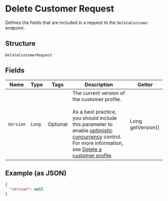 
# Delete Customer Request

Defines the fields that are included in a request to the `DeleteCustomer`
endpoint.

## Structure

`DeleteCustomerRequest`

## Fields

| Name | Type | Tags | Description | Getter |
|  --- | --- | --- | --- | --- |
| `Version` | `Long` | Optional | The current version of the customer profile.<br><br>As a best practice, you should include this parameter to enable [optimistic concurrency](https://developer.squareup.com/docs/build-basics/common-api-patterns/optimistic-concurrency) control.  For more information, see [Delete a customer profile](https://developer.squareup.com/docs/customers-api/use-the-api/keep-records#delete-customer-profile). | Long getVersion() |

## Example (as JSON)

```json
{
  "version": null
}
```

